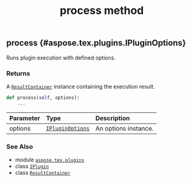 ﻿---
title: process method
second_title: Aspose.TeX for Python via .NET API References
description: 
type: docs
weight: 20
url: /python-net/aspose.tex.plugins/iplugin/process/
is_root: false
---

## process {#aspose.tex.plugins.IPluginOptions}

Runs plugin execution with defined options.


### Returns 


A [`ResultContainer`](/tex/python-net/aspose.tex.plugins/resultcontainer) instance containing the execution result.


```python
def process(self, options):
    ...
```


| Parameter | Type | Description |
| :- | :- | :- |
| options | [`IPluginOptions`](/tex/python-net/aspose.tex.plugins/ipluginoptions) | An options instance. |



### See Also
* module [`aspose.tex.plugins`](../../)
* class [`IPlugin`](/tex/python-net/aspose.tex.plugins/iplugin)
* class [`ResultContainer`](/tex/python-net/aspose.tex.plugins/resultcontainer)
